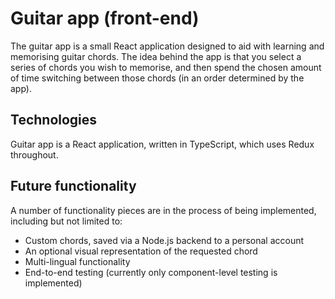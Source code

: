 # Guitar app (front-end)
The guitar app is a small React application designed to aid with learning and memorising guitar chords. The idea behind the app is that you select a series of chords you wish to memorise, and then spend the chosen amount of time switching between those chords (in an order determined by the app).

## Technologies
Guitar app is a React application, written in TypeScript, which uses Redux throughout.

## Future functionality
A number of functionality pieces are in the process of being implemented, including but not limited to:
- Custom chords, saved via a Node.js backend to a personal account
- An optional visual representation of the requested chord
- Multi-lingual functionality
- End-to-end testing (currently only component-level testing is implemented)
